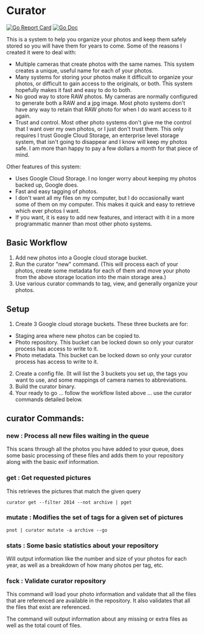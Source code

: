 # Curator

[![Go Report Card](https://goreportcard.com/badge/github.com/nthnca/curator?style=flat-square)](https://goreportcard.com/report/github.com/nthnca/curator)
[![Go Doc](https://img.shields.io/badge/godoc-reference-blue.svg?style=flat-square)](http://godoc.org/github.com/nthnca/curator)

This is a system to help you organize your photos and keep them safely stored so you will have them for years to come. Some of the reasons I created it were to deal with:
- Multiple cameras that create photos with the same names. This system creates a unique, useful name for each of your photos.
- Many systems for storing your photos make it difficult to organize your photos, or difficult to gain access to the originals, or both. This system hopefully makes it fast and easy to do to both.
- No good way to store RAW photos. My cameras are normally configured to generate both a RAW and a jpg image. Most photo systems don't have any way to retain that RAW photo for when I do want access to it again.
- Trust and control. Most other photo systems don't give me the control that I want over my own photos, or I just don't trust them. This only requires I trust Google Cloud Storage, an enterprise level storage system, that isn't going to disappear and I know will keep my photos safe. I am more than happy to pay a few dollars a month for that piece of mind.

Other features of this system:
- Uses Google Cloud Storage. I no longer worry about keeping my photos backed up, Google does.
- Fast and easy tagging of photos.
- I don't want all my files on my computer, but I do occasionally want some of them on my computer. This makes it quick and easy to retrieve which ever photos I want.
- If you want, it is easy to add new features, and interact with it in a more programmatic manner than most other photo systems.


## Basic Workflow

1. Add new photos into a Google cloud storage bucket.
2. Run the curator "new" command. (This will process each of your photos, create some metadata for each of them and move your photo from the above storage location into the main storage area.)
3. Use various curator commands to tag, view, and generally organize your photos.

## Setup

1. Create 3 Google cloud storage buckets. These three buckets are for:
  - Staging area where new photos can be copied to.
  - Photo repository. This bucket can be locked down so only your curator process has access to write to it.
  - Photo metadata.  This bucket can be locked down so only your curator process has access to write to it.
2. Create a config file. (It will list the 3 buckets you set up, the tags you want to use, and some mappings of camera names to abbreviations.
3. Build the curator binary.
4. Your ready to go ... follow the workflow listed above ... use the curator commands detailed below.

## curator Commands:

### new : Process all new files waiting in the queue

This scans through all the photos you have added to your queue, does some basic processing
of these files and adds them to your repository along with the basic exif information.

### get : Get requested pictures

This retrieves the pictures that match the given query

```shell
curator get --filter 2014 --not archive | pget
```

### mutate : Modifies the set of tags for a given set of pictures

```shell
pnot | curator mutate -a archive --go
```

### stats : Some basic statistics about your repository

Will output information like the number and size of your photos for each year, as well as a
breakdown of how many photos per tag, etc.

### fsck : Validate curator repository

This command will load your photo information and validate that all the files that are referenced
are available in the repository. It also validates that all the files that exist are referenced.

The command will output information about any missing or extra files as well as the total count of
files.
